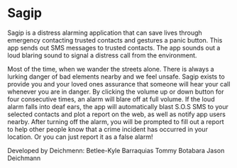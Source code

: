 # Sagip
Sagip is a distress alarming application that can save lives through emergency contacting trusted contacts and gestures a panic button. This app sends out SMS messages to trusted contacts. The app sounds out a loud blaring sound to signal a distress call from the environment.

Most of the time, when we wander the streets alone. There is always a lurking danger of bad elements nearby and we feel unsafe. Sagip exists to provide you and your loved ones assurance that someone will hear your call whenever you are in danger. By clicking the volume up or down button for four consecutive times, an alarm will blare off at full volume. If the loud alarm falls into deaf ears, the app will automatically blast S.O.S SMS to your selected contacts and plot a report on the web, as well as notify app users nearby. After turning off the alarm, you will be prompted to fill out a report to help other people know that a crime incident has occurred in your location. Or you can just report it as a false alarm!

Developed by Deichmenn: 
Betlee-Kyle Barraquias
Tommy Botabara
Jason Deichmann


